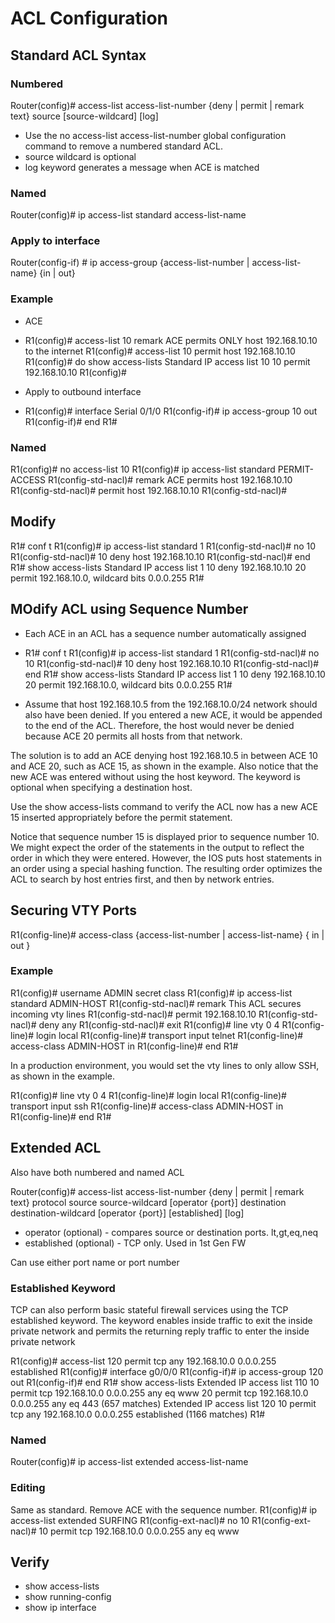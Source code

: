 # ACL Configuration

## Standard ACL Syntax
### Numbered
Router(config)# access-list access-list-number {deny | permit | remark text} source [source-wildcard] [log]

- Use the no access-list access-list-number global configuration command to remove a numbered standard ACL.
- source wildcard is optional
- log keyword generates a message when ACE is matched

### Named
Router(config)# ip access-list standard access-list-name

### Apply to interface
Router(config-if) # ip access-group {access-list-number | access-list-name} {in | out}

### Example

- ACE
- R1(config)# access-list 10 remark ACE permits ONLY host 192.168.10.10 to the internet
R1(config)# access-list 10 permit host 192.168.10.10
R1(config)# do show access-lists
Standard IP access list 10
    10 permit 192.168.10.10
R1(config)#

- Apply to outbound interface
- R1(config)# interface Serial 0/1/0
R1(config-if)# ip access-group 10 out
R1(config-if)# end
R1#

### Named
R1(config)# no access-list 10
R1(config)# ip access-list standard PERMIT-ACCESS
R1(config-std-nacl)# remark ACE permits host 192.168.10.10
R1(config-std-nacl)# permit host 192.168.10.10
R1(config-std-nacl)#

## Modify
R1# conf t
R1(config)# ip access-list standard 1
R1(config-std-nacl)# no 10
R1(config-std-nacl)# 10 deny host 192.168.10.10
R1(config-std-nacl)# end
R1# show access-lists
Standard IP access list 1
    10 deny   192.168.10.10
    20 permit 192.168.10.0, wildcard bits 0.0.0.255
R1#

## MOdify ACL using Sequence Number
- Each ACE in an ACL has a sequence number automatically assigned
- R1# conf t
R1(config)# ip access-list standard 1
R1(config-std-nacl)# no 10
R1(config-std-nacl)# 10 deny host 192.168.10.10
R1(config-std-nacl)# end
R1# show access-lists
Standard IP access list 1
    10 deny   192.168.10.10
    20 permit 192.168.10.0, wildcard bits 0.0.0.255
R1#

- Assume that host 192.168.10.5 from the 192.168.10.0/24 network should also have been denied. If you entered a new ACE, it would be appended to the end of the ACL. Therefore, the host would never be denied because ACE 20 permits all hosts from that network.

The solution is to add an ACE denying host 192.168.10.5 in between ACE 10 and ACE 20, such as ACE 15, as shown in the example. Also notice that the new ACE was entered without using the host keyword. The keyword is optional when specifying a destination host.

Use the show access-lists command to verify the ACL now has a new ACE 15 inserted appropriately before the permit statement.

Notice that sequence number 15 is displayed prior to sequence number 10. We might expect the order of the statements in the output to reflect the order in which they were entered. However, the IOS puts host statements in an order using a special hashing function. The resulting order optimizes the ACL to search by host entries first, and then by network entries.

## Securing VTY Ports
R1(config-line)# access-class {access-list-number | access-list-name} { in | out } 

### Example
R1(config)# username ADMIN secret class
R1(config)# ip access-list standard ADMIN-HOST
R1(config-std-nacl)# remark This ACL secures incoming vty lines
R1(config-std-nacl)# permit 192.168.10.10
R1(config-std-nacl)# deny any
R1(config-std-nacl)# exit
R1(config)# line vty 0 4
R1(config-line)# login local
R1(config-line)# transport input telnet
R1(config-line)# access-class ADMIN-HOST in
R1(config-line)# end
R1#

In a production environment, you would set the vty lines to only allow SSH, as shown in the example.

R1(config)# line vty 0 4
R1(config-line)# login local
R1(config-line)# transport input ssh
R1(config-line)# access-class ADMIN-HOST in
R1(config-line)# end
R1#

## Extended ACL
Also have both numbered and named ACL

Router(config)# access-list access-list-number {deny | permit | remark text} protocol source source-wildcard [operator {port}] destination destination-wildcard [operator {port}] [established] [log]

- operator (optional) - compares source or destination ports. lt,gt,eq,neq
- established (optional) - TCP only. Used in 1st Gen FW

Can use either port name or port number

### Established Keyword
TCP can also perform basic stateful firewall services using the TCP established keyword. The keyword enables inside traffic to exit the inside private network and permits the returning reply traffic to enter the inside private network


R1(config)# access-list 120 permit tcp any 192.168.10.0 0.0.0.255 established
R1(config)# interface g0/0/0 
R1(config-if)# ip access-group 120 out 
R1(config-if)# end
R1# show access-lists 
Extended IP access list 110
     10 permit tcp 192.168.10.0 0.0.0.255 any eq www
     20 permit tcp 192.168.10.0 0.0.0.255 any eq 443 (657 matches)
Extended IP access list 120
     10 permit tcp any 192.168.10.0 0.0.0.255 established (1166 matches)
R1#

### Named
Router(config)# ip access-list extended access-list-name 

### Editing
Same as standard. Remove ACE with the sequence number.
R1(config)# ip access-list extended SURFING 
R1(config-ext-nacl)# no 10
R1(config-ext-nacl)# 10 permit tcp 192.168.10.0 0.0.0.255 any eq www


## Verify
- show access-lists
- show running-config
- show ip interface